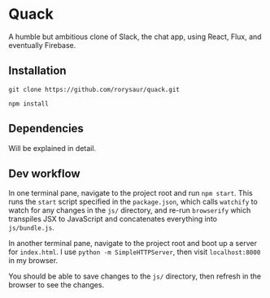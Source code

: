 # Quack

A humble but ambitious clone of Slack, the chat app, using React, Flux, and eventually Firebase.

## Installation

`git clone https://github.com/rorysaur/quack.git`

`npm install`

## Dependencies

Will be explained in detail.

## Dev workflow

In one terminal pane, navigate to the project root and run `npm start`. This runs the `start` script specified in the `package.json`, which calls `watchify` to watch for any changes in the `js/` directory, and re-run `browserify` which transpiles JSX to JavaScript and concatenates everything into `js/bundle.js`.

In another terminal pane, navigate to the project root and boot up a server for `index.html`. I use `python -m SimpleHTTPServer`, then visit `localhost:8000` in my browser.

You should be able to save changes to the `js/` directory, then refresh in the browser to see the changes.
